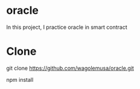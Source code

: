 # oracle
In this project, I practice oracle in smart contract 

# Clone 
git clone https://github.com/wagolemusa/oracle.git

npm install
